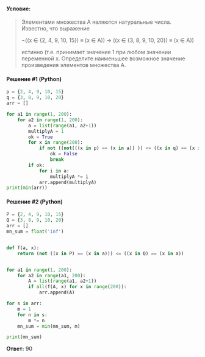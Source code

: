 #### Условие:

> Элементами множества А являются натуральные числа. Известно, что выражение
> 
> ¬((x ∈ {2, 4, 9, 10, 15}) ≡ (x ∈ A)) → ((x ∈ {3, 8, 9, 10, 20}) ≡ (x ∈ A))
> 
> истинно (т.е. принимает значение 1 при любом значении переменной х. Определите наименьшее возможное значение произведения элементов множества A.

#### Решение #1 (Python)
```python
p = {2, 4, 9, 10, 15}
q = {3, 8, 9, 10, 20}
arr = []

for a1 in range(1, 200):
    for a2 in range(1, 200):
        a = list(range(a1, a2+1))
        multiplyA = 1
        ok = True
        for x in range(200):
            if not ((not(((x in p) == (x in a)) )) <= ((x in q) == (x in a))):
                ok = False
                break
        if ok:
            for i in a:
                multiplyA *= i
            arr.append(multiplyA)
print(min(arr))
```


#### Решение #2 (Python)
```python
P = {2, 4, 9, 10, 15}
Q = {3, 8, 9, 10, 20}
arr = []
mn_sum = float('inf')


def f(a, x):
    return (not ((x in P) == (x in a))) <= ((x in Q) == (x in a))


for a1 in range(1, 200):
    for a2 in range(a1, 200):
        A = list(range(a1, a2+1))
        if all(f(A, x) for x in range(200)):
            arr.append(A)

for s in arr:
    m = 1
    for n in s:
        m *= n
    mn_sum = min(mn_sum, m)

print(mn_sum)
```

**Ответ:** 90
